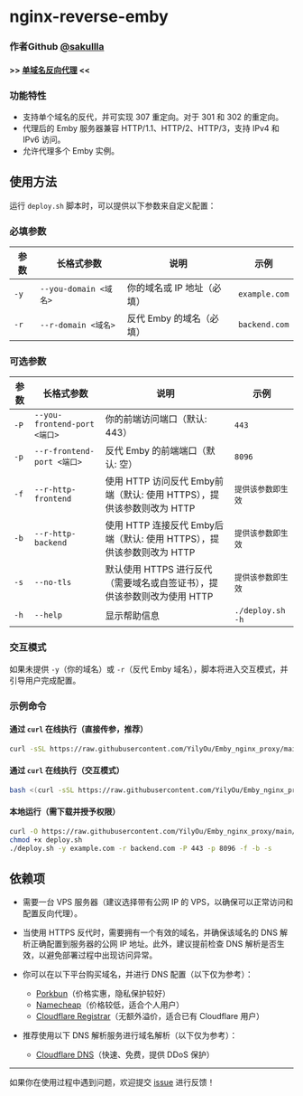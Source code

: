 # nginx-reverse-emby

### 作者Github [@sakullla](https://github.com/sakullla/nginx-reverse-emby) 

#### >> [单域名反向代理](https://github.com/YilyOu/Emby_nginx_proxy) <<

### 功能特性

- 支持单个域名的反代，并可实现 307 重定向。对于 301 和 302 的重定向。
- 代理后的 Emby 服务器兼容 HTTP/1.1、HTTP/2、HTTP/3，支持 IPv4 和 IPv6 访问。
- 允许代理多个 Emby 实例。

## 使用方法

运行 `deploy.sh` 脚本时，可以提供以下参数来自定义配置：

### 必填参数

| 参数   | 长格式参数               | 说明              | 示例            |
| ---- | ------------------- | --------------- | ------------- |
| `-y` | `--you-domain <域名>` | 你的域名或 IP 地址（必填） | `example.com` |
| `-r` | `--r-domain <域名>`   | 反代 Emby 的域名（必填） | `backend.com` |

### 可选参数

| 参数   | 长格式参数                      | 说明                              | 示例                 |
| ---- | -------------------------- | ------------------------------- | ------------------ |
| `-P` | `--you-frontend-port <端口>` | 你的前端访问端口（默认: 443）               | `443`              |
| `-p` | `--r-frontend-port <端口>`   | 反代 Emby 的前端端口（默认: 空）            | `8096`             |
| `-f` | `--r-http-frontend` |  使用 HTTP 访问反代 Emby前端（默认: 使用 HTTPS），提供该参数则改为 HTTP | `提供该参数即生效` |
| `-b` | `--r-http-backend` |  使用 HTTP 连接反代 Emby后端（默认: 使用 HTTPS），提供该参数则改为 HTTP | `提供该参数即生效` |
| `-s` | `--no-tls` | 默认使用 HTTPS 进行反代（需要域名或自签证书），提供该参数则改为使用 HTTP | `提供该参数即生效` |
| `-h` | `--help`                   | 显示帮助信息                          | `./deploy.sh -h`   |

### 交互模式

如果未提供 `-y`（你的域名）或 `-r`（反代 Emby 域名），脚本将进入交互模式，并引导用户完成配置。

### 示例命令

#### 通过 `curl` 在线执行（直接传参，推荐）

```bash
curl -sSL https://raw.githubusercontent.com/YilyOu/Emby_nginx_proxy/main/sakullla/deploy.sh | bash -s -- -y yourdomain.com -r backend.com
```

#### 通过 `curl` 在线执行（交互模式）

```bash
bash <(curl -sSL https://raw.githubusercontent.com/YilyOu/Emby_nginx_proxy/main/sakullla/deploy.sh)
```

#### 本地运行（需下载并授予权限）

```bash
curl -O https://raw.githubusercontent.com/YilyOu/Emby_nginx_proxy/main/sakullla/deploy.sh
chmod +x deploy.sh
./deploy.sh -y example.com -r backend.com -P 443 -p 8096 -f -b -s
```

## 依赖项

- 需要一台 VPS 服务器（建议选择带有公网 IP 的 VPS，以确保可以正常访问和配置反向代理）。

- 当使用 HTTPS 反代时，需要拥有一个有效的域名，并确保该域名的 DNS 解析正确配置到服务器的公网 IP 地址。此外，建议提前检查 DNS 解析是否生效，以避免部署过程中出现访问异常。

- 你可以在以下平台购买域名，并进行 DNS 配置（以下仅为参考）：

    - [Porkbun](https://porkbun.com/)（价格实惠，隐私保护较好）
    - [Namecheap](https://www.namecheap.com/)（价格较低，适合个人用户）
    - [Cloudflare Registrar](https://www.cloudflare.com/products/registrar/)（无额外溢价，适合已有 Cloudflare 用户）

- 推荐使用以下 DNS 解析服务进行域名解析（以下仅为参考）：

    - [Cloudflare DNS](https://developers.cloudflare.com/dns/)（快速、免费，提供 DDoS 保护）


---

如果你在使用过程中遇到问题，欢迎提交 [issue](https://github.com/sakullla/nginx-reverse-emby/issues) 进行反馈！
